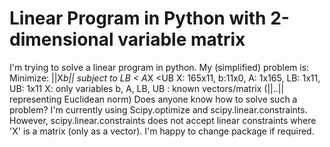 
# Linear Program in Python with 2-dimensional variable matrix

I'm trying to solve a linear program in python. My (simplified) problem is:
Minimize: ||X*b||
subject to  LB < A*X <UB
X: 165x11, b:11x0, A: 1x165, LB: 1x11, UB: 1x11
X: only variables
b, A, LB, UB : known vectors/matrix
(||..||  representing Euclidean norm)
Does anyone know how to solve such a problem?
I'm currently using Scipy.optimize and scipy.linear.constraints. However, scipy.linear.constraints does not accept linear constraints where 'X' is a matrix (only as a vector).
I'm happy to change package if required.

        